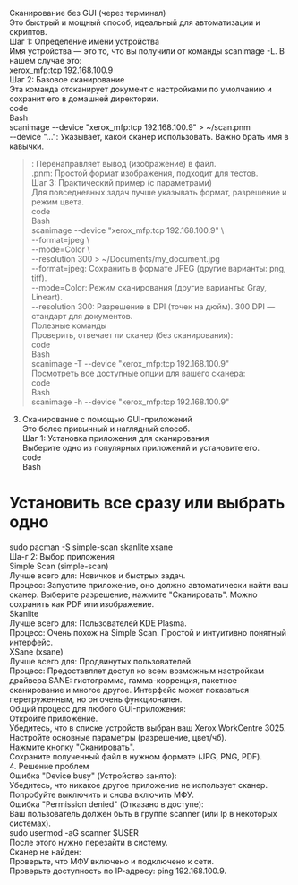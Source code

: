 
Сканирование без GUI (через терминал)  
Это быстрый и мощный способ, идеальный для автоматизации и скриптов.  
Шаг 1: Определение имени устройства  
Имя устройства — это то, что вы получили от команды scanimage -L. В нашем случае это:  
xerox_mfp:tcp 192.168.100.9  
Шаг 2: Базовое сканирование  
Эта команда отсканирует документ с настройками по умолчанию и сохранит его в домашней директории.  
code  
Bash  
scanimage --device "xerox_mfp:tcp 192.168.100.9" > ~/scan.pnm  
--device "...": Указывает, какой сканер использовать. Важно брать имя в кавычки.  
>: Перенаправляет вывод (изображение) в файл.  
.pnm: Простой формат изображения, подходит для тестов.  
Шаг 3: Практический пример (с параметрами)  
Для повседневных задач лучше указывать формат, разрешение и режим цвета.  
code  
Bash  
scanimage --device "xerox_mfp:tcp 192.168.100.9" \  
--format=jpeg \  
--mode=Color \  
--resolution 300 > ~/Documents/my_document.jpg  
--format=jpeg: Сохранить в формате JPEG (другие варианты: png, tiff).  
--mode=Color: Режим сканирования (другие варианты: Gray, Lineart).  
--resolution 300: Разрешение в DPI (точек на дюйм). 300 DPI — стандарт для документов.  
Полезные команды  
Проверить, отвечает ли сканер (без сканирования):  
code  
Bash  
scanimage -T --device "xerox_mfp:tcp 192.168.100.9"  
Посмотреть все доступные опции для вашего сканера:  
code  
Bash  
scanimage -h --device "xerox_mfp:tcp 192.168.100.9"  
3. Сканирование с помощью GUI-приложений  
Это более привычный и наглядный способ.  
Шаг 1: Установка приложения для сканирования  
Выберите одно из популярных приложений и установите его.  
code  
Bash  
# Установить все сразу или выбрать одно  
sudo pacman -S simple-scan skanlite xsane  
Ша-г 2: Выбор приложения  
Simple Scan (simple-scan)  
Лучше всего для: Новичков и быстрых задач.  
Процесс: Запустите приложение, оно должно автоматически найти ваш сканер. Выберите разрешение, нажмите "Сканировать". Можно сохранить как PDF или изображение.  
Skanlite  
Лучше всего для: Пользователей KDE Plasma.  
Процесс: Очень похож на Simple Scan. Простой и интуитивно понятный интерфейс.  
XSane (xsane)  
Лучше всего для: Продвинутых пользователей.  
Процесс: Предоставляет доступ ко всем возможным настройкам драйвера SANE: гистограмма, гамма-коррекция, пакетное сканирование и многое другое. Интерфейс может показаться перегруженным, но он очень функционален.  
Общий процесс для любого GUI-приложения:  
Откройте приложение.  
Убедитесь, что в списке устройств выбран ваш Xerox WorkCentre 3025.  
Настройте основные параметры (разрешение, цвет/чб).  
Нажмите кнопку "Сканировать".  
Сохраните полученный файл в нужном формате (JPG, PNG, PDF).  
4. Решение проблем  
Ошибка "Device busy" (Устройство занято):  
Убедитесь, что никакое другое приложение не использует сканер.  
Попробуйте выключить и снова включить МФУ.  
Ошибка "Permission denied" (Отказано в доступе):  
Ваш пользователь должен быть в группе scanner (или lp в некоторых системах).  
sudo usermod -aG scanner $USER  
После этого нужно перезайти в систему.  
Сканер не найден:  
Проверьте, что МФУ включено и подключено к сети.  
Проверьте доступность по IP-адресу: ping 192.168.100.9.